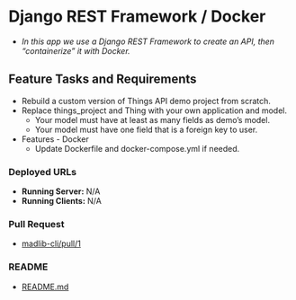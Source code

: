 # Django REST Framework / Docker

+ *In this app we use a Django REST Framework to create an API, then “containerize” it with Docker.*

## Feature Tasks and Requirements

+ Rebuild a custom version of Things API demo project from scratch.
+ Replace things_project and Thing with your own application and model.
  + Your model must have at least as many fields as demo’s model.
  + Your model must have one field that is a foreign key to user.
+ Features - Docker
  + Update Dockerfile and docker-compose.yml if needed.

### Deployed URLs

+ **Running Server:** N/A
+ **Running Clients:** N/A

### Pull Request

+ [madlib-cli/pull/1](URL 'https://github.com/micgreene/madlib-cli/pull/1')

### README

+ [README.md](URL 'https://github.com/micgreene/docker-api/blob/master/README.md')
